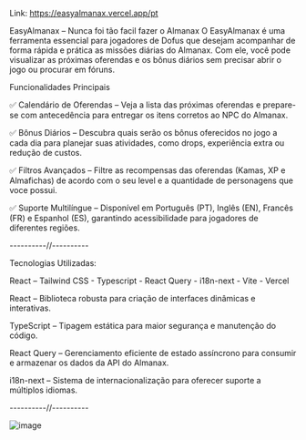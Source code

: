 Link: https://easyalmanax.vercel.app/pt

EasyAlmanax – Nunca foi tão facil fazer o Almanax
O EasyAlmanax é uma ferramenta essencial para jogadores de Dofus que desejam acompanhar de forma rápida e prática as missões diárias do Almanax. Com ele, você pode visualizar as próximas oferendas e os bônus diários sem precisar abrir o jogo ou procurar em fóruns.

Funcionalidades Principais
>
✅ Calendário de Oferendas – Veja a lista das próximas oferendas e prepare-se com antecedência para entregar os itens corretos ao NPC do Almanax.
>
✅ Bônus Diários – Descubra quais serão os bônus oferecidos no jogo a cada dia para planejar suas atividades, como drops, experiência extra ou redução de custos.
>
✅ Filtros Avançados – Filtre as recompensas das oferendas (Kamas, XP e Almafichas) de acordo com o seu level e a quantidade de personagens que voce possui.
>
✅ Suporte Multilíngue – Disponível em Português (PT), Inglês (EN), Francês (FR) e Espanhol (ES), garantindo acessibilidade para jogadores de diferentes regiões.
>
----------//----------
>
Tecnologias Utilizadas:

React – Tailwind CSS - Typescript - React Query - i18n-next - Vite - Vercel 

React – Biblioteca robusta para criação de interfaces dinâmicas e interativas.
>
TypeScript – Tipagem estática para maior segurança e manutenção do código.
>
React Query – Gerenciamento eficiente de estado assíncrono para consumir e armazenar os dados da API do Almanax.
>
i18n-next – Sistema de internacionalização para oferecer suporte a múltiplos idiomas.
>
----------//----------
>
![image](https://github.com/user-attachments/assets/f3fbd445-21cf-4d7b-8871-225588271eb7)
